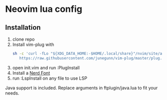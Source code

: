 # Neovim lua config

## Installation
1. clone repo
2. Install vim-plug with 
    ```sh
    sh -c 'curl -fLo "${XDG_DATA_HOME:-$HOME/.local/share}"/nvim/site/autoload/plug.vim --create-dirs \
       https://raw.githubusercontent.com/junegunn/vim-plug/master/plug.vim'

    ```
3. open init.vim and run :PlugInstall
4. Install a [Nerd Font](https://www.nerdfonts.com/)
5. run :LspInstall on any file to use LSP


Java support is included. Replace arguments in ftplugin/java.lua to fit your needs.
